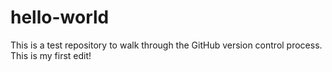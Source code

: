 # hello-world

This is a test repository to walk through the GitHub version control process. This is my first edit!
